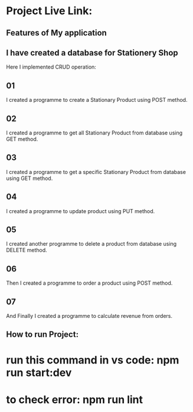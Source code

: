 # Project Live Link:

## Features of My application

## I have created a database for Stationery Shop

Here I implemented CRUD operation:

## 01

I created a programme to create a Stationary Product using POST method.

## 02

I created a programme to get all Stationary Product from database using GET method.

## 03

I created a programme to get a specific Stationary Product from database using GET method.

## 04

I created a programme to update product using PUT method.

## 05

I created another programme to delete a product from database using DELETE method.

## 06

Then I created a programme to order a product using POST method.

## 07

And Finally I created a programme to calculate revenue from orders.

## How to run Project:

# run this command in vs code: npm run start:dev

# to check error: npm run lint
